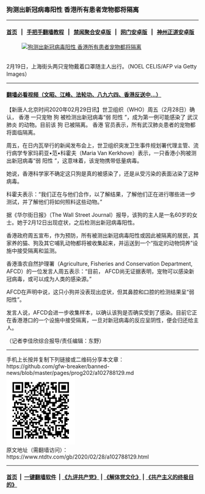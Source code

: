 ### 狗测出新冠病毒阳性 香港所有患者宠物都将隔离
------------------------

#### [首页](https://github.com/gfw-breaker/banned-news/blob/master/README.md) &nbsp;&nbsp;|&nbsp;&nbsp; [手把手翻墙教程](https://github.com/gfw-breaker/guides/wiki) &nbsp;&nbsp;|&nbsp;&nbsp; [禁闻聚合安卓版](https://github.com/gfw-breaker/bn-android) &nbsp;&nbsp;|&nbsp;&nbsp; [网门安卓版](https://github.com/oGate2/oGate) &nbsp;&nbsp;|&nbsp;&nbsp; [神州正道安卓版](https://github.com/SzzdOgate/update) 



<div><div class="featured_image">
 <a href="https://i.ntdtv.com/assets/uploads/2020/02/Untitled-64.jpg" target="_blank">
  <figure>
   <img alt="狗测出新冠病毒阳性 香港所有患者宠物都将隔离" src="https://i.ntdtv.com/assets/uploads/2020/02/Untitled-64-800x450.jpg"/>
  </figure><br/>
 </a>
 <span class="caption">
  2月19日，上海街头两只宠物戴着口罩随主人出行。（NOEL CELIS/AFP via Getty Images）
 </span>
</div>
</div><hr/>

#### [翻墙必看视频（文昭、江峰、法轮功、八九六四、香港反送中...）](https://github.com/gfw-breaker/banned-news/blob/master/pages/link3.md)

<div><div class="post_content" itemprop="articleBody">
 <p>
  【新唐人北京时间2020年02月29日讯】世卫组织（WHO）周五（2月28日）确认，
  <ok href="https://www.ntdtv.com/gb/香港.htm">
   香港
  </ok>
  一只宠物
  <ok href="https://www.ntdtv.com/gb/狗.htm">
   狗
  </ok>
  被检测出新冠病毒“弱
  <ok href="https://www.ntdtv.com/gb/阳性.htm">
   阳性
  </ok>
  ”，成为第一例可能感染了
  <ok href="https://www.ntdtv.com/gb/武汉肺炎.htm">
   武汉肺炎
  </ok>
  的动物。目前该
  <ok href="https://www.ntdtv.com/gb/狗.htm">
   狗
  </ok>
  已被隔离。
  <ok href="https://www.ntdtv.com/gb/香港.htm">
   香港
  </ok>
  官员表示，所有武汉肺炎患者的宠物都将面临隔离。
 </p>
 <p>
  周五，在日内瓦举行的新闻发布会上，世卫组织突发卫生事件规划署代理主管、流行病学专家玛莉亚•范•科霍夫（Maria Van Kerkhove）表示，一只香港小狗被测出新冠病毒“弱
  <ok href="https://www.ntdtv.com/gb/阳性.htm">
   阳性
  </ok>
  ”，这意味着，该宠物携带低量病毒。
 </p>
 <p>
  她说，香港科学家不确定这只狗是真的被感染了，还是从受污染的表面沾染了这种病毒。
 </p>
 <p>
  科霍夫表示：“我们正在与他们合作，以了解结果，了解他们正在进行哪些进一步测试，并了解他们将如何照料这些动物。”
 </p>
 <p>
  据《华尔街日报》（The Wall Street Journal）报导，该狗的主人是一名60岁的女士。她于2月12日出现症状，之后检测出新冠病毒阳性。
 </p>
 <p>
  香港政府周五宣布，作为预防，所有被测出新冠病毒阳性或因此被隔离的居民，其家养的猫、狗及其它哺乳动物都将被收集起来，并运送到一个“指定的动物饲养”设施中接受隔离和监测。
 </p>
 <p>
  香港渔农自然护理署（Agriculture, Fisheries and Conservation Department, AFCD）的一位发言人周五表示：“目前， AFCD尚无证据表明，宠物可以感染新冠病毒，或可以成为人类的感染源。”
 </p>
 <p>
  AFCD在声明中说，这只小狗并没表现出症状，但其鼻腔和口腔的检测结果呈“弱阳性”。
 </p>
 <p>
  发言人说，AFCD会进一步收集样本，以确认该狗是否确实受到了感染。目前它正在香港港口的一个设施中接受隔离，一旦对新冠病毒的反应呈阴性，便会归还给主人。
 </p>
 <p>
  （记者李佳欣综合报导/责任编辑：东野）
 </p>
 <div class="single_ad">
 </div>
</div>
</div>
<hr/>
手机上长按并复制下列链接或二维码分享本文章：<br/>
https://github.com/gfw-breaker/banned-news/blob/master/pages/prog202/a102788129.md <br/>
<a href='https://github.com/gfw-breaker/banned-news/blob/master/pages/prog202/a102788129.md'><img src='https://github.com/gfw-breaker/banned-news/blob/master/pages/prog202/a102788129.md.png'/></a> <br/>
原文地址（需翻墙访问）：https://www.ntdtv.com/gb/2020/02/28/a102788129.html


------------------------
#### [首页](https://github.com/gfw-breaker/banned-news/blob/master/README.md) &nbsp;|&nbsp; [一键翻墙软件](https://github.com/gfw-breaker/nogfw/blob/master/README.md) &nbsp;| [《九评共产党》](https://github.com/gfw-breaker/9ping.md/blob/master/README.md#九评之一评共产党是什么) | [《解体党文化》](https://github.com/gfw-breaker/jtdwh.md/blob/master/README.md) | [《共产主义的终极目的》](https://github.com/gfw-breaker/gczydzjmd.md/blob/master/README.md)


<img src='http://gfw-breaker.win/banned-news/pages/prog202/a102788129.md' width='0px' height='0px'/>